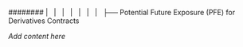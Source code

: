 ######## |   |   |   |   |   |   |   ├── Potential Future Exposure (PFE) for Derivatives Contracts

*Add content here*
